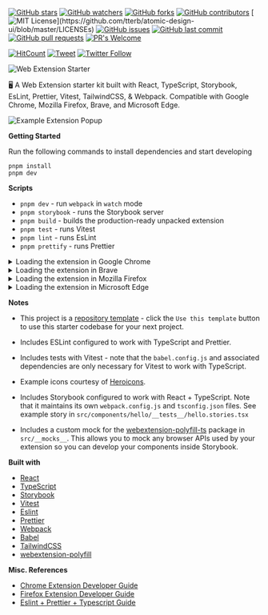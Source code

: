 [![GitHub stars](https://img.shields.io/github/stars/yeshu/https://github.com/xdlrt/web-extension-starter.svg?style=social&label=Stars&style=plastic)]()
[![GitHub watchers](https://img.shields.io/github/watchers/yeshu/https://github.com/xdlrt/web-extension-starter.svg?style=social&label=Watch&style=plastic)]()
[![GitHub forks](https://img.shields.io/github/forks/yeshu/https://github.com/xdlrt/web-extension-starter.svg?style=social&label=Fork&style=plastic)]()
[![GitHub contributors](https://img.shields.io/github/contributors/yeshu/https://github.com/xdlrt/web-extension-starter.svg)](https://github.com/yeshu/https://github.com/xdlrt/web-extension-starter/graphs/contributors)
[![MIT License](https://img.shields.io/apm/l/atomic-design-ui.svg?)](https://github.com/tterb/atomic-design-ui/blob/master/LICENSEs)
[![GitHub issues](https://img.shields.io/github/issues/yeshu/https://github.com/xdlrt/web-extension-starter.svg)](https://github.com/yeshu/https://github.com/xdlrt/web-extension-starter/issues)
[![GitHub last commit](https://img.shields.io/github/last-commit/yeshu/https://github.com/xdlrt/web-extension-starter.svg)](https://github.com/yeshu/https://github.com/xdlrt/web-extension-starter/commits/master)
[![GitHub pull requests](https://img.shields.io/github/issues-pr/yeshu/https://github.com/xdlrt/web-extension-starter.svg?style=flat)]()
[![PR's Welcome](https://img.shields.io/badge/PRs-welcome-brightgreen.svg?style=flat)](http://makeapullrequest.com)

[![HitCount](http://hits.dwyl.com/yeshu/https://github.com/xdlrt/web-extension-starter.svg)](http://hits.dwyl.com/yeshu/https://github.com/xdlrt/web-extension-starter)
[![Tweet](https://img.shields.io/twitter/url/https/github.com/yeshu/https://github.com/xdlrt/web-extension-starter.svg?style=social)](https://twitter.com/intent/tweet?text=https://github.com/yeshu/https://github.com/xdlrt/web-extension-starter)
[![Twitter Follow](https://img.shields.io/twitter/follow/yeshu_in_future.svg?style=social)](https://twitter.com/yeshu_in_future)

![Web Extension Starter](https://i.imgur.com/wjIiRSv.png)

:desktop_computer: A Web Extension starter kit built with React, TypeScript, Storybook, EsLint, Prettier, Vitest, TailwindCSS, &amp; Webpack. Compatible with Google Chrome, Mozilla Firefox, Brave, and Microsoft Edge.

![Example Extension Popup](https://i.imgur.com/UvOOWlv.png "Example Extension Popup")

**Getting Started**

Run the following commands to install dependencies and start developing

```
pnpm install
pnpm dev
```

**Scripts**

-   `pnpm dev` - run `webpack` in `watch` mode
-   `pnpm storybook` - runs the Storybook server
-   `pnpm build` - builds the production-ready unpacked extension
-   `pnpm test` - runs Vitest
-   `pnpm lint` - runs EsLint
-   `pnpm prettify` - runs Prettier

<details>
  <summary>Loading the extension in Google Chrome</summary>

In [Google Chrome](https://www.google.com/chrome/), open up [chrome://extensions](chrome://extensions) in a new tab. Make sure the `Developer Mode` checkbox in the upper-right corner is turned on. Click `Load unpacked` and select the `dist` directory in this repository - your extension should now be loaded.

![Installed Extension in Google Chrome](https://i.imgur.com/Y2dQFte.png "Installed Extension in Google Chrome")

</details>

<details>
  <summary>Loading the extension in Brave</summary>

In [Brave](https://brave.com/), open up [brave://extensions](brave://extensions) in a new tab. Make sure the `Developer Mode` checkbox in the upper-right corner is turned on. Click `Load unpacked` and select the `dist` directory in this repository - your extension should now be loaded.

![Installed Extension in Brave](https://i.imgur.com/rKsbtcO.png "Installed Extension in Brave")

</details>

<details>
  <summary>Loading the extension in Mozilla Firefox</summary>

In [Mozilla Firefox](https://www.mozilla.org/en-US/firefox/new/), open up the [about:debugging](about:debugging) page in a new tab. Click the `This Firefox` link in the sidebar. One the `This Firefox` page, click the `Load Temporary Add-on...` button and select the `manfiest.json` from the `dist` directory in this repository - your extension should now be loaded.

![Installed Extension in Mozilla Firefox](https://i.imgur.com/FKfTw4B.png "Installed Extension in Mozilla Firefox")

</details>

<details>
  <summary>Loading the extension in Microsoft Edge</summary>

In [Microsoft Edge](https://www.microsoft.com/en-us/edge), open up [edge://extensions](edge://extensions) in a new tab. Make sure the `Developer Mode` checkbox in the lower-left corner is turned on. Click `Load unpacked` and select the `dist` directory in this repository - your extension should now be loaded.

![Installed Extension in Microsoft Edge](https://i.imgur.com/ykesx0g.png "Installed Extension in Microsoft Edge")

</details>

**Notes**

-   This project is a [repository template](https://github.blog/2019-06-06-generate-new-repositories-with-repository-templates/) - click the `Use this template` button to use this starter codebase for your next project.

-   Includes ESLint configured to work with TypeScript and Prettier.

-   Includes tests with Vitest - note that the `babel.config.js` and associated dependencies are only necessary for Vitest to work with TypeScript.

-   Example icons courtesy of [Heroicons](https://heroicons.com/).

-   Includes Storybook configured to work with React + TypeScript. Note that it maintains its own `webpack.config.js` and `tsconfig.json` files. See example story in `src/components/hello/__tests__/hello.stories.tsx`

-   Includes a custom mock for the [webextension-polyfill-ts](https://github.com/Lusito/webextension-polyfill-ts) package in `src/__mocks__`. This allows you to mock any browser APIs used by your extension so you can develop your components inside Storybook.

**Built with**

-   [React](https://reactjs.org)
-   [TypeScript](https://www.typescriptlang.org/)
-   [Storybook](https://storybook.js.org/)
-   [Vitest](https://vitest.dev/)
-   [Eslint](https://eslint.org/)
-   [Prettier](https://prettier.io/)
-   [Webpack](https://webpack.js.org/)
-   [Babel](https://babeljs.io/)
-   [TailwindCSS](https://tailwindcss.com/)
-   [webextension-polyfill](https://github.com/mozilla/webextension-polyfill)

**Misc. References**

-   [Chrome Extension Developer Guide](https://developer.chrome.com/extensions/devguide)
-   [Firefox Extension Developer Guide](https://developer.mozilla.org/en-US/docs/Mozilla/Add-ons/WebExtensions/Your_first_WebExtension)
-   [Eslint + Prettier + Typescript Guide](https://dev.to/robertcoopercode/using-eslint-and-prettier-in-a-typescript-project-53jb)
